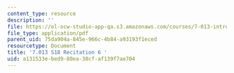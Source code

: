 ```yaml
---
content_type: resource
description: ''
file: https://ol-ocw-studio-app-qa.s3.amazonaws.com/courses/7-013-introductory-biology-spring-2018/a131533ebed980ea30cfaf139f7ae704_MIT7_013s18R6Q.pdf
file_type: application/pdf
parent_uid: 75da904a-845e-966c-4b84-a93193f1eced
resourcetype: Document
title: '7.013 S18 Recitation 6 '
uid: a131533e-bed9-80ea-30cf-af139f7ae704
---
```

